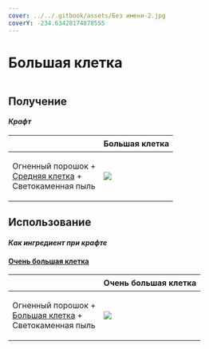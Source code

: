 ```yaml
---
cover: ../../.gitbook/assets/Без имени-2.jpg
coverY: -234.63428174878555
---
```


# Большая клетка

<figure><img src="../../.gitbook/assets/cage_large_128.png" alt=""><figcaption></figcaption></figure>

## Получение

#### _Крафт_

| ㅤ                                                                                                |  Большая клетка                            |
| ------------------------------------------------------------------------------------------------ | ------------------------------------------ |
| <p>Огненный порошок +<br><a href="cage_medium.md">Средняя клетка</a> +<br>Светокаменная пыль</p> | ![](../../.gitbook/assets/cage\_large.png) |

## Использование

#### _Как ингредиент при крафте_

#### [Очень большая клетка](cage_extra_large.md)

| ㅤ                                                                                               |  Очень большая клетка                             |
| ----------------------------------------------------------------------------------------------- | ------------------------------------------------- |
| <p>Огненный порошок +<br><a href="cage_large.md">Большая клетка</a> +<br>Светокаменная пыль</p> | ![](../../.gitbook/assets/cage\_extra\_large.png) |

